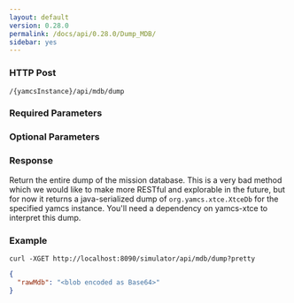 ```yaml
---
layout: default
version: 0.28.0
permalink: /docs/api/0.28.0/Dump_MDB/
sidebar: yes
---
```



### HTTP Post

```
/{yamcsInstance}/api/mdb/dump
```

### Required Parameters

### Optional Parameters

### Response

Return the entire dump of the mission database. This is a very bad method which we would like to make more RESTful and explorable in the future, but for now it returns a java-serialized dump of `org.yamcs.xtce.XtceDb` for the specified yamcs instance. You'll need a dependency on yamcs-xtce to interpret this dump.

### Example

```
curl -XGET http://localhost:8090/simulator/api/mdb/dump?pretty
```

```json
{
  "rawMdb": "<blob encoded as Base64>"
}
```
